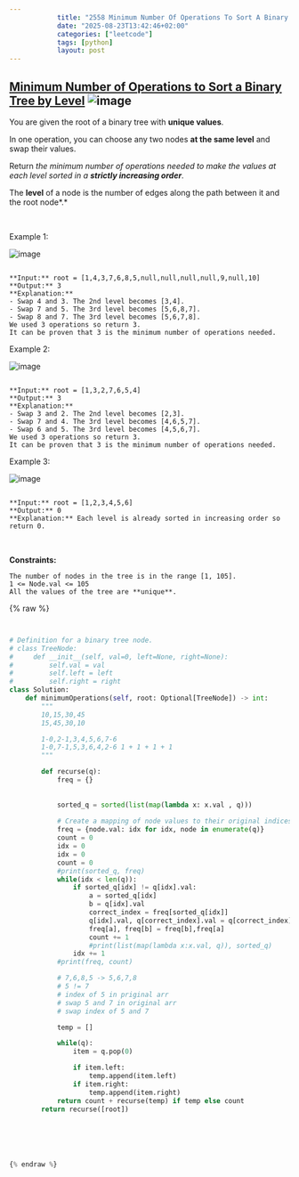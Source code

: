 ```yaml
---
            title: "2558 Minimum Number Of Operations To Sort A Binary Tree By Level"
            date: "2025-08-23T13:42:46+02:00"
            categories: ["leetcode"]
            tags: [python]
            layout: post
---
```

            
## [Minimum Number of Operations to Sort a Binary Tree by Level](https://leetcode.com/problems/minimum-number-of-operations-to-sort-a-binary-tree-by-level) ![image](https://img.shields.io/badge/Difficulty-Medium-orange)

You are given the root of a binary tree with **unique values**.

In one operation, you can choose any two nodes **at the same level** and swap their values.

Return *the minimum number of operations needed to make the values at each level sorted in a **strictly increasing order***.

The **level** of a node is the number of edges along the path between it and the root node*.*

 

Example 1:

![image](https://assets.leetcode.com/uploads/2022/09/18/image-20220918174006-2.png)
```

**Input:** root = [1,4,3,7,6,8,5,null,null,null,null,9,null,10]
**Output:** 3
**Explanation:**
- Swap 4 and 3. The 2nd level becomes [3,4].
- Swap 7 and 5. The 3rd level becomes [5,6,8,7].
- Swap 8 and 7. The 3rd level becomes [5,6,7,8].
We used 3 operations so return 3.
It can be proven that 3 is the minimum number of operations needed.

```

Example 2:

![image](https://assets.leetcode.com/uploads/2022/09/18/image-20220918174026-3.png)
```

**Input:** root = [1,3,2,7,6,5,4]
**Output:** 3
**Explanation:**
- Swap 3 and 2. The 2nd level becomes [2,3].
- Swap 7 and 4. The 3rd level becomes [4,6,5,7].
- Swap 6 and 5. The 3rd level becomes [4,5,6,7].
We used 3 operations so return 3.
It can be proven that 3 is the minimum number of operations needed.

```

Example 3:

![image](https://assets.leetcode.com/uploads/2022/09/18/image-20220918174052-4.png)
```

**Input:** root = [1,2,3,4,5,6]
**Output:** 0
**Explanation:** Each level is already sorted in increasing order so return 0.

```

 

**Constraints:**

	The number of nodes in the tree is in the range [1, 105].
	1 <= Node.val <= 105
	All the values of the tree are **unique**.

{% raw %}


```python


# Definition for a binary tree node.
# class TreeNode:
#     def __init__(self, val=0, left=None, right=None):
#         self.val = val
#         self.left = left
#         self.right = right
class Solution:
    def minimumOperations(self, root: Optional[TreeNode]) -> int:
        """
        10,15,30,45
        15,45,30,10

        1-0,2-1,3,4,5,6,7-6
        1-0,7-1,5,3,6,4,2-6 1 + 1 + 1 + 1
        """

        def recurse(q):
            freq = {}
            
            
            sorted_q = sorted(list(map(lambda x: x.val , q)))
            
            # Create a mapping of node values to their original indices
            freq = {node.val: idx for idx, node in enumerate(q)}
            count = 0
            idx = 0
            idx = 0
            count = 0
            #print(sorted_q, freq)
            while(idx < len(q)):
                if sorted_q[idx] != q[idx].val:
                    a = sorted_q[idx]
                    b = q[idx].val
                    correct_index = freq[sorted_q[idx]]
                    q[idx].val, q[correct_index].val = q[correct_index].val, q[idx].val
                    freq[a], freq[b] = freq[b],freq[a]
                    count += 1
                    #print(list(map(lambda x:x.val, q)), sorted_q)
                idx += 1
            #print(freq, count)

            # 7,6,8,5 -> 5,6,7,8
            # 5 != 7
            # index of 5 in priginal arr 
            # swap 5 and 7 in original arr
            # swap index of 5 and 7 

            temp = []

            while(q):
                item = q.pop(0)

                if item.left:
                    temp.append(item.left)
                if item.right:
                    temp.append(item.right)
            return count + recurse(temp) if temp else count
        return recurse([root])



        


{% endraw %}
```
